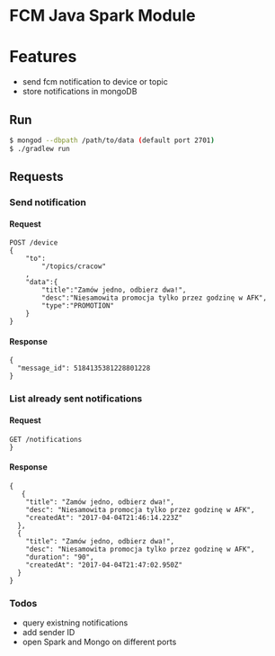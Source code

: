 # FCM Java Spark Module

# Features

  - send fcm notification to device or topic
  - store notifications in mongoDB

## Run
```sh
$ mongod --dbpath /path/to/data (default port 2701)
$ ./gradlew run
```

## Requests

### Send notification

#### Request
```http
POST /device
{
	"to":
		"/topics/cracow"
	,
	"data":{
		"title":"Zamów jedno, odbierz dwa!",
		"desc":"Niesamowita promocja tylko przez godzinę w AFK",
		"type":"PROMOTION"
	}
}
```

#### Response

```http
{
  "message_id": 5184135381228801228
}
```

### List already sent notifications
#### Request
```http
GET /notifications
}  
```

#### Response
```http
{
   {
    "title": "Zamów jedno, odbierz dwa!",
    "desc": "Niesamowita promocja tylko przez godzinę w AFK",
    "createdAt": "2017-04-04T21:46:14.223Z"
  },
  {
    "title": "Zamów jedno, odbierz dwa!",
    "desc": "Niesamowita promocja tylko przez godzinę w AFK",
    "duration": "90",
    "createdAt": "2017-04-04T21:47:02.950Z"
  }
}  
```

### Todos

 - query existning notifications
 - add sender ID
 - open Spark and Mongo on different ports
